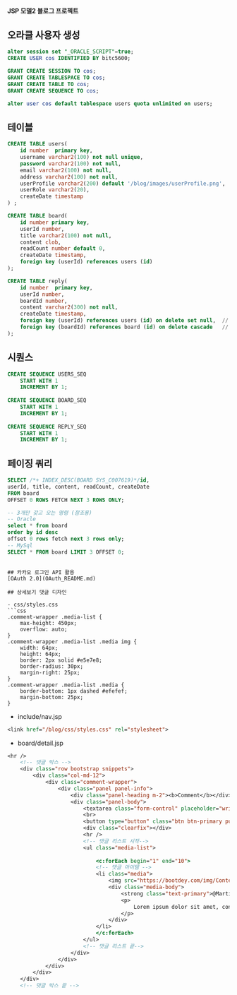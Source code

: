 #### JSP 모델2 블로그 프로젝트

## 오라클 사용자 생성
``` sql
alter session set "_ORACLE_SCRIPT"=true;  
CREATE USER cos IDENTIFIED BY bitc5600;

GRANT CREATE SESSION TO cos;
GRANT CREATE TABLESPACE TO cos;
GRANT CREATE TABLE TO cos;
GRANT CREATE SEQUENCE TO cos;

alter user cos default tablespace users quota unlimited on users;
```

## 테이블
```sql
CREATE TABLE users(
	id number  primary key,
    username varchar2(100) not null unique,
    password varchar2(100) not null,
    email varchar2(100) not null,
    address varchar2(100) not null,
    userProfile varchar2(200) default '/blog/images/userProfile.png',
    userRole varchar2(20),
    createDate timestamp
) ;

CREATE TABLE board(
	id number primary key,
    userId number,
    title varchar2(100) not null,
    content clob,
    readCount number default 0,
    createDate timestamp,
    foreign key (userId) references users (id)
);

CREATE TABLE reply(
	id number  primary key,
    userId number,
    boardId number,
    content varchar2(300) not null,
    createDate timestamp,
    foreign key (userId) references users (id) on delete set null,  // users(id)가 삭제될 때 userId를 null로
    foreign key (boardId) references board (id) on delete cascade   // board(id) 글이 삭제될 때 reply 글도  삭제되도록
);
```

## 시퀀스
```sql
CREATE SEQUENCE USERS_SEQ 
    START WITH 1
    INCREMENT BY 1;
    
CREATE SEQUENCE BOARD_SEQ
    START WITH 1
    INCREMENT BY 1;
    
CREATE SEQUENCE REPLY_SEQ
    START WITH 1
    INCREMENT BY 1;
```

## 페이징 쿼리
```sql
SELECT /*+ INDEX_DESC(BOARD SYS_C007619)*/id,
userId, title, content, readCount, createDate
FROM board
OFFSET 0 ROWS FETCH NEXT 3 ROWS ONLY;
```

```sql
-- 3개만 갖고 오는 명령 (참조용)
-- Oracle
select * from board
order by id desc
offset 0 rows fetch next 3 rows only;
-- MySql
SELECT * FROM board LIMIT 3 OFFSET 0;
```

```

## 카카오 로그인 API 활용
[OAuth 2.0](OAuth_README.md)

## 상세보기 댓글 디자인

- css/styles.css
```css
.comment-wrapper .media-list {
	max-height: 450px;
	overflow: auto;
}
.comment-wrapper .media-list .media img {
	width: 64px;
	height: 64px;
	border: 2px solid #e5e7e8;
	border-radius: 30px;
	margin-right: 25px;
}
.comment-wrapper .media-list .media {
	border-bottom: 1px dashed #efefef;
	margin-bottom: 25px;
}
```

- include/nav.jsp
```jsp
<link href="/blog/css/styles.css" rel="stylesheet">
```

- board/detail.jsp
```jsp
<hr />
	<!-- 댓글 박스 -->
	<div class="row bootstrap snippets">
		<div class="col-md-12">
			<div class="comment-wrapper">
				<div class="panel panel-info">
					<div class="panel-heading m-2"><b>Comment</b></div>
					<div class="panel-body">
						<textarea class="form-control" placeholder="write a comment..." rows="3"></textarea>
						<br>
						<button type="button" class="btn btn-primary pull-right">댓글쓰기</button>
						<div class="clearfix"></div>
						<hr />
						<!-- 댓글 리스트 시작-->
						<ul class="media-list">
						
							<c:forEach begin="1" end="10">
							<!-- 댓글 아이템 -->
							<li class="media">	
								<img src="https://bootdey.com/img/Content/user_1.jpg" alt="" class="img-circle">		
								<div class="media-body">
									<strong class="text-primary">@MartinoMont</strong>
									<p>
										Lorem ipsum dolor sit amet, consectetur adipiscing elit. Lorem ipsum dolor sit amet.
									</p>
								</div>
							</li>
							</c:forEach>
						</ul>
						<!-- 댓글 리스트 끝-->
					</div>
				</div>
			</div>
		</div>
	</div>
	<!-- 댓글 박스 끝 -->
```